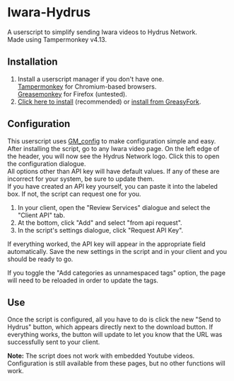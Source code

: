 # Iwara-Hydrus
A userscript to simplify sending Iwara videos to Hydrus Network.  
Made using Tampermonkey v4.13.

## Installation
1. Install a userscript manager if you don't have one.  
[Tampermonkey](https://chrome.google.com/webstore/detail/tampermonkey/dhdgffkkebhmkfjojejmpbldmpobfkfo) for Chromium-based browsers.  
[Greasemonkey](https://addons.mozilla.org/en-US/firefox/addon/greasemonkey/) for Firefox (untested).
2. [Click here to install](https://github.com/GoAwayNow/Iwara-Hydrus/raw/main/iwarahydrus.user.js) (recommended) or [install from GreasyFork](https://greasyfork.org/en/scripts/428220-iwara-hydrus).

## Configuration
This userscript uses [GM_config](https://github.com/sizzlemctwizzle/GM_config/) to make configuration simple and easy.  
After installing the script, go to any Iwara video page. On the left edge of the header, you will now see the Hydrus Network logo. Click this to open the configuration dialogue.  
All options other than API key will have default values. If any of these are incorrect for your system, be sure to update them.  
If you have created an API key yourself, you can paste it into the labeled box. If not, the script can request one for you.

1. In your client, open the "Review Services" dialogue and select the "Client API" tab.
2. At the bottom, click "Add" and select "from api request".
3. In the script's settings dialogue, click "Request API Key".

If everything worked, the API key will appear in the appropriate field automatically. Save the new settings in the script and in your client and you should be ready to go.

If you toggle the "Add categories as unnamespaced tags" option, the page will need to be reloaded in order to update the tags.

## Use
Once the script is configured, all you have to do is click the new "Send to Hydrus" button, which appears directly next to the download button. If everything works, the button will update to let you know that the URL was successfully sent to your client.

__Note:__ The script does not work with embedded Youtube videos. Configuration is still available from these pages, but no other functions will work.

